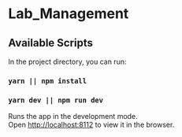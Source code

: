 # Lab_Management
## Available Scripts

In the project directory, you can run:

### `yarn || npm install`
### `yarn dev || npm run dev`

Runs the app in the development mode.\
Open [http://localhost:8112](http://localhost:8112) to view it in the browser.
